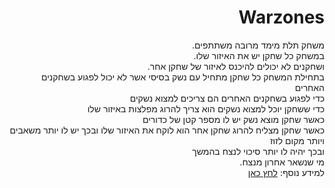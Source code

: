 <div lang="he" dir="rtl">
  
# Warzones
משחק תלת מימד מרובה משתתפים.\
במשחק כל שחקן יש את האיזור שלו.\
ושחקנים לא יכולים להיכנס לאיזור של שחקן אחר.\
בתחילת המשחק כל שחקן מתחיל עם נשק בסיסי אשר לא יכול לפגוע בשחקנים האחרים\
כדי לפגוע בשחקנים האחרים הם צריכים למצוא נשקים\
כדי ששחקן יוכל למצוא נשקים הוא צריך להרוג מפלצות באיזור שלו\
כאשר שחקן מוצא נשק יש לו מספר קטן של כדורים\
כאשר שחקן מצליח להרוג שחקן אחר הוא לוקח את האיזור שלו ובכך יש לו יותר משאבים ויותר מקום לזוז\
ובכך יהיה לו יותר סיכוי לנצח בהמשך\
מי שנשאר אחרון מנצח.\
  למידע נוסף: 
  [לחץ כאן](https://github.com/S-DevelopeGame/Warzones/wiki)
</div>
